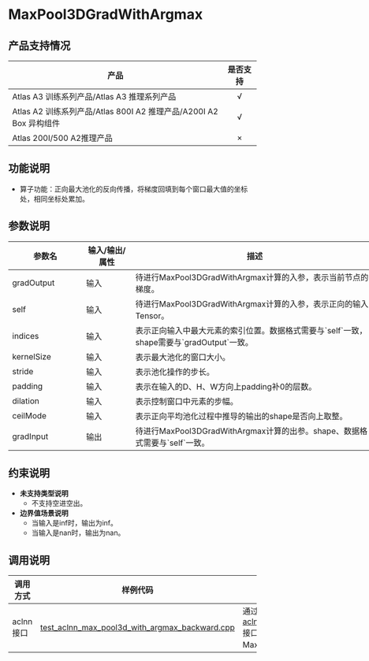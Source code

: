 # MaxPool3DGradWithArgmax

##  产品支持情况

| 产品 | 是否支持 |
| ---- | :----:|
|Atlas A3 训练系列产品/Atlas A3 推理系列产品|√|
|Atlas A2 训练系列产品/Atlas 800I A2 推理产品/A200I A2 Box 异构组件|√|
|Atlas 200I/500 A2推理产品|×|

## 功能说明

- 算子功能：正向最大池化的反向传播，将梯度回填到每个窗口最大值的坐标处，相同坐标处累加。

## 参数说明

<table style="undefined;table-layout: fixed; width: 1250px"><colgroup>
  <col style="width: 150px">
  <col style="width: 100px">
  <col style="width: 500px">
  <col style="width: 300px">
  <col style="width: 200px">
  </colgroup>
  <thead>
    <tr>
      <th>参数名</th>
      <th>输入/输出/属性</th>
      <th>描述</th>
      <th>数据类型</th>
      <th>数据格式</th>
    </tr></thead>
  <tbody>
    <tr>
      <td>gradOutput</td>
      <td>输入</td>
      <td>待进行MaxPool3DGradWithArgmax计算的入参，表示当前节点的梯度。</td>
      <td>FLOAT、FLOAT16、BFLOAT16</td>
      <td>ND</td>
    </tr>
    <tr>
      <td>self</td>
      <td>输入</td>
      <td>待进行MaxPool3DGradWithArgmax计算的入参，表示正向的输入Tensor。</td>
      <td>FLOAT、FLOAT16、BFLOAT16</td>
      <td>ND</td>
    </tr>
    <tr>
      <td>indices</td>
      <td>输入</td>
      <td>表示正向输入中最大元素的索引位置。数据格式需要与`self`一致，shape需要与`gradOutput`一致。</td>
      <td>INT32</td>
      <td>ND</td>
    </tr>
    <tr>
      <td>kernelSize</td>
      <td>输入</td>
      <td>表示最大池化的窗口大小。</td>
      <td>INT64</td>
      <td>-</td>
    </tr>
    <tr>
      <td>stride</td>
      <td>输入</td>
      <td>表示池化操作的步长。</td>
      <td>INT64</td>
      <td>-</td>
    </tr>
    <tr>
      <td>padding</td>
      <td>输入</td>
      <td>表示在输入的D、H、W方向上padding补0的层数。</td>
      <td>INT64</td>
      <td>-</td>
    </tr>
    <tr>
      <td>dilation</td>
      <td>输入</td>
      <td>表示控制窗口中元素的步幅。</td>
      <td>INT64</td>
      <td>-</td>
    </tr>
    <tr>
      <td>ceilMode</td>
      <td>输入</td>
      <td>表示正向平均池化过程中推导的输出的shape是否向上取整。</td>
      <td>BOOL</td>
      <td>-</td>
    </tr>
    <tr>
      <td>gradInput</td>
      <td>输出</td>
      <td>待进行MaxPool3DGradWithArgmax计算的出参。shape、数据格式需要与`self`一致。</td>
      <td>FLOAT、FLOAT16、BFLOAT16</td>
      <td>ND</td>
    </tr>
  </tbody></table>

## 约束说明
- **未支持类型说明**
  * 不支持空进空出。
- **边界值场景说明**
  * 当输入是inf时，输出为inf。
  * 当输入是nan时，输出为nan。


## 调用说明

| 调用方式   | 样例代码           | 说明                                         |
| ---------------- | --------------------------- | --------------------------------------------------- |
| aclnn接口  | [test_aclnn_max_pool3d_with_argmax_backward.cpp](examples/test_aclnn_max_pool3d_with_argmax_backward.cpp) | 通过[aclnnMaxPool3dWithArgmaxBackward](docs/aclnnMaxPool3dWithArgmaxBackward.md)接口方式调用MaxPool3DGradWithArgmax算子。 |


